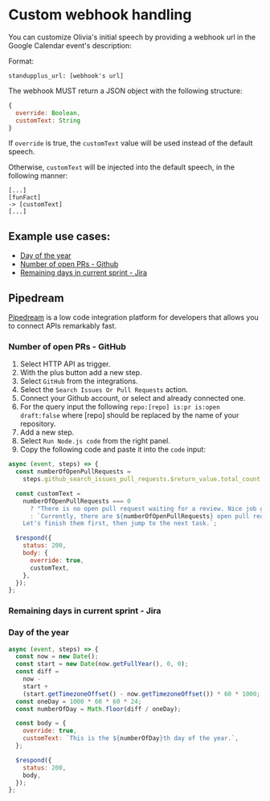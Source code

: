# Custom webhook handling

You can customize Olivia's initial speech by providing a webhook url in the Google Calendar event's description:

Format:

`standupplus_url: [webhook's url]`

The webhook MUST return a JSON object with the following structure:

```js
{
  override: Boolean,
  customText: String
}
```

If `override` is true, the `customText` value will be used instead of the default speech.

Otherwise, `customText` will be injected into the default speech, in the following manner:

```
[...]
[funFact]
-> [customText]
[...]
```

## Example use cases:

- [Day of the year](#day-of-the-year)
- [Number of open PRs - Github](#number-of-open-prs-github)
- [Remaining days in current sprint - Jira](#remaining-days-in-current-sprint-jira)

## Pipedream

[Pipedream](https://pipedream.com/) is a low code integration platform for developers that allows you to connect APIs remarkably fast.

### Number of open PRs - GitHub

1. Select HTTP API as trigger.
2. With the plus button add a new step.
3. Select `GitHub` from the integrations.
4. Select the `Search Issues Or Pull Requests` action.
5. Connect your Github account, or select and already connected one.
6. For the query input the following `repo:[repo] is:pr is:open draft:false` where [repo] should be replaced by the name of your repository.
7. Add a new step.
8. Select `Run Node.js code` from the right panel.
9. Copy the following code and paste it into the `code` input:

```js
async (event, steps) => {
  const numberOfOpenPullRequests =
    steps.github_search_issues_pull_requests.$return_value.total_count || 0;

  const customText =
    numberOfOpenPullRequests === 0
      ? "There is no open pull request waiting for a review. Nice job guys, keep up this speed!"
      : `Currently, there are ${numberOfOpenPullRequests} open pull requests waiting to be reviewed and merged. 
    Let's finish them first, then jump to the next task.`;

  $respond({
    status: 200,
    body: {
      override: true,
      customText,
    },
  });
};
```

### Remaining days in current sprint - Jira

### Day of the year

```js
async (event, steps) => {
  const now = new Date();
  const start = new Date(now.getFullYear(), 0, 0);
  const diff =
    now -
    start +
    (start.getTimezoneOffset() - now.getTimezoneOffset()) * 60 * 1000;
  const oneDay = 1000 * 60 * 60 * 24;
  const numberOfDay = Math.floor(diff / oneDay);

  const body = {
    override: true,
    customText: `This is the ${numberOfDay}th day of the year.`,
  };

  $respond({
    status: 200,
    body,
  });
};
```
